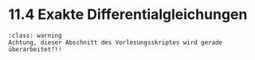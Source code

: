 # 11.4 Exakte Differentialgleichungen


```{admonition} Warnung
:class: warning
Achtung, dieser Abschnitt des Vorlesungsskriptes wird gerade überarbeitet!!!
```
